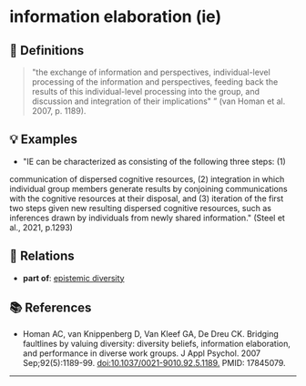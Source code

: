 # information elaboration (ie)

## 📖 Definitions

> "the exchange of information and perspectives, individual-level processing of the information and perspectives, feeding back the results of this individual-level processing into the group, and discussion and integration of their implications" ” (van Homan et al. 2007, p. 1189).

## 💡 Examples

- "IE can be characterized as consisting of the following three steps: (1)

communication of dispersed cognitive resources, (2) integration in which individual group members generate results by conjoining communications with the cognitive resources at their disposal, and (3) iteration of the first two steps given new resulting dispersed cognitive resources, such as inferences drawn by individuals from newly shared information." (Steel et al., 2021, p.1293)

## 🔗 Relations

- **part of**: [epistemic diversity](./epistemic-diversity.md)

## 📚 References

- Homan AC, van Knippenberg D, Van Kleef GA, De Dreu CK. Bridging faultlines by valuing diversity: diversity beliefs, information elaboration, and performance in diverse work groups. J Appl Psychol. 2007 Sep;92(5):1189-99. [doi:10.1037/0021-9010.92.5.1189.](https://doi.org/10.1037/0021-9010.92.5.1189.) PMID: 17845079.

---

<script src="https://giscus.app/client.js"
                data-repo="natesheehan/conceptcartography"
                data-repo-id="R_kgDOPB5QiQ"
                data-category="General"
                data-category-id="DIC_kwDOPB5Qic4CsAxd"
                data-mapping="pathname"
                data-strict="0"
                data-reactions-enabled="1"
                data-emit-metadata="0"
                data-input-position="bottom"
                data-theme="catppuccin_mocha"
                data-lang="en"
                crossorigin="anonymous"
                async>
        </script>
        